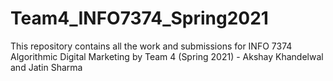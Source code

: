 # Team4_INFO7374_Spring2021
This repository contains all the work and submissions for INFO 7374 Algorithmic Digital Marketing by Team 4 (Spring 2021) - Akshay Khandelwal and Jatin Sharma
